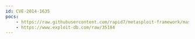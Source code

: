 ```yaml
---
id: CVE-2014-1635
pocs:
    - https://raw.githubusercontent.com/rapid7/metasploit-framework/master/modules/exploits/linux/http/belkin_login_bof.rb
    - https://www.exploit-db.com/raw/35184
---
```

